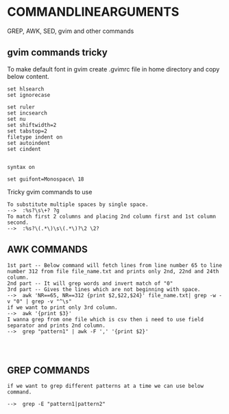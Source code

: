 # COMMANDLINEARGUMENTS
GREP, AWK, SED, gvim and other commands








## gvim commands tricky


To make default font in gvim create .gvimrc file in home directory and copy below content.


````````````````````````````````````````````
set hlsearch
set ignorecase
 
set ruler
set incsearch
set nu
set shiftwidth=2
set tabstop=2
filetype indent on
set autoindent
set cindent
 
 
syntax on
 
set guifont=Monospace\ 18
`````````````````````````````````````````````

Tricky gvim commands to use


````````````````````````````````````
To substitute multiple spaces by single space.
-->  :%s?\s\+? ?g
To match first 2 columns and placing 2nd column first and 1st column second.
-->  :%s?\(.*\)\s\(.*\)?\2 \2?
````````````````````````````````````











## AWK COMMANDS


```````````````````````````````````````````````````````````````
1st part -- Below command will fetch lines from line number 65 to line number 312 from file file_name.txt and prints only 2nd, 22nd and 24th column.
2nd part -- It will grep words and invert match of "0"
3rd part -- Gives the lines which are not beginning with space.
-->  awk 'NR==65, NR==312 {print $2,$22,$24}' file_name.txt| grep -w -v "0" | grep -v "^\s" 
if we want to print only 3rd column.
-->  awk '{print $3}'
I wanna grep from one file which is csv then i need to use field separator and prints 2nd column.
-->  grep "pattern1" | awk -F ',' '{print $2}'




``````````````````````````````````````````````````````````````````


















## GREP COMMANDS


``````````````````````````````````````````````````````
if we want to grep different patterns at a time we can use below command.

-->  grep -E "pattern1|pattern2"

``````````````````````````````````````````````````````
